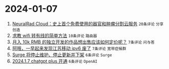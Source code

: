 # 2024-01-07

1. [NeuralRad Cloud：史上首个免费使用的器官和肿瘤分割云服务](https://www.v2ex.com/t/1006501) `20条评论` `分享创造`
1. [求教 wifi 转有线的简单方法](https://www.v2ex.com/t/1006504) `10条评论` `路由器`
1. [月入 10k RMB 的独立开发的作品想出售应该如何定价呢？](https://www.v2ex.com/t/1006509) `7条评论` `问与答`
1. [阿哦，一早起来发现江苏移动 ipv6 废了](https://www.v2ex.com/t/1006505) `7条评论` `宽带症候群`
1. [Surge 将停止维护、停止更新并下架](https://www.v2ex.com/t/1006529) `6条评论` `Surge`
1. [2024.1.7 chatgpt plus 开通](https://www.v2ex.com/t/1006514) `6条评论` `OpenAI`
